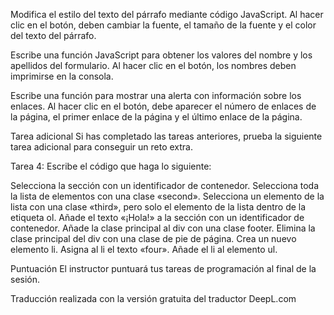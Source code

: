 Modifica el estilo del texto del párrafo mediante código JavaScript. Al hacer clic en el botón, deben cambiar la fuente, el tamaño de la fuente y el color del texto del párrafo.

Escribe una función JavaScript para obtener los valores del nombre y los apellidos del formulario. Al hacer clic en el botón, los nombres deben imprimirse en la consola.

Escribe una función para mostrar una alerta con información sobre los enlaces. Al hacer clic en el botón, debe aparecer el número de enlaces de la página, el primer enlace de la página y el último enlace de la página.

Tarea adicional
Si has completado las tareas anteriores, prueba la siguiente tarea adicional para conseguir un reto extra.

Tarea 4: Escribe el código que haga lo siguiente:

Selecciona la sección con un identificador de contenedor.
Selecciona toda la lista de elementos con una clase «second».
Selecciona un elemento de la lista con una clase «third», pero solo el elemento de la lista dentro de la etiqueta ol.
Añade el texto «¡Hola!» a la sección con un identificador de contenedor.
Añade la clase principal al div con una clase footer.
Elimina la clase principal del div con una clase de pie de página.
Crea un nuevo elemento li.
Asigna al li el texto «four».
Añade el li al elemento ul.

Puntuación
El instructor puntuará tus tareas de programación al final de la sesión.

Traducción realizada con la versión gratuita del traductor DeepL.com

